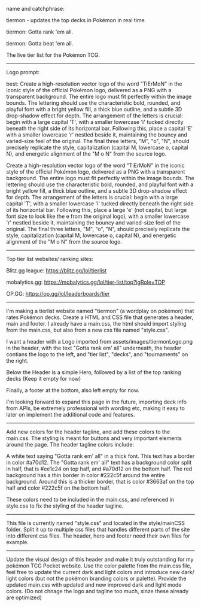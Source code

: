 name and catchphrase:

tiermon - updates the top decks in Pokémon in real time

tiermon: Gotta rank 'em all.

tiermon: Gotta beat 'em all.

The live tier list for the Pokémon TCG.

---

Logo prompt:

best:
Create a high-resolution vector logo of the word "TiErMoN" in the iconic style of the official Pokémon logo, delivered as a PNG with a transparent background. The entire logo must fit perfectly within the image bounds. The lettering should use the characteristic bold, rounded, and playful font with a bright yellow fill, a thick blue outline, and a subtle 3D drop-shadow effect for depth. The arrangement of the letters is crucial: begin with a large capital 'T', with a smaller lowercase 'i' tucked directly beneath the right side of its horizontal bar. Following this, place a capital 'E' with a smaller lowercase 'r' nestled beside it, maintaining the bouncy and varied-size feel of the original. The final three letters, "M", "o", "N", should precisely replicate the style, capitalization (capital M, lowercase o, capital N), and energetic alignment of the "M o N" from the source logo.

Create a high-resolution vector logo of the word "TiErMoN" in the iconic style of the official Pokémon logo, delivered as a PNG with a transparent background. The entire logo must fit perfectly within the image bounds. The lettering should use the characteristic bold, rounded, and playful font with a bright yellow fill, a thick blue outline, and a subtle 3D drop-shadow effect for depth. The arrangement of the letters is crucial: begin with a large capital 'T', with a smaller lowercase 'i' tucked directly beneath the right side of its horizontal bar. Following this, place a large 'e' (not capital, but large font size to look like the e from the original logo), with a smaller lowercase 'r' nestled beside it, maintaining the bouncy and varied-size feel of the original. The final three letters, "M", "o", "N", should precisely replicate the style, capitalization (capital M, lowercase o, capital N), and energetic alignment of the "M o N" from the source logo.

---

Top tier list websites/ ranking sites:

Blitz.gg league: https://blitz.gg/lol/tierlist

mobalytics.gg: https://mobalytics.gg/lol/tier-list/top?igRole=TOP

OP.GG: https://op.gg/lol/leaderboards/tier

---

I'm making a tierlist website named "tiermon" (a wordplay on pokémon) that rates Pokémon decks. Create a HTML and CSS file that generates a header, main and footer. I already have a main.css, the html should import styling from the main.css, but also from a new css file named "style.css".

I want a header with a Logo imported from assets/images/tiermonLogo.png in the header, with the text "Gotta rank em' all" underneath, the header contians the logo to the left, and "tier list", "decks", and "tournaments" on the right.

Below the Header is a simple Hero, followed by a list of the top ranking decks (Keep it empty for now)

Finally, a footer at the bottom, also left empty for now.

I'm looking forward to expand this page in the future, importing deck info from APIs, be extremely professional with wording etc, making it easy to later on implement the additional code and features.

---

Add new colors for the header tagline, and add these colors to the main.css. The styling is meant for buttons and very important elements around the page. The header tagline colors include:

A white text saying "Gotta rank em' all" in a thick font.
This text has a border in color #a70d12.
The "Gotta rank em' all" text has a background color split in half, that is #ee1c24 on top half, and #a70d12 on the bottom half.
The red background has a thin border in color #222c5f around the entire background.
Around this is a thicker border, that is color #3663af on the top half and color #222c5f on the bottom half.

These colors need to be included in the main.css, and referenced in style.css to fix the styling of the header tagline.

---

This file is currently named "style.css" and located in the style/mainCSS folder. Split it up to multiple css files that handles different parts of the site into different css files. The header, hero and footer need their own files for example.

---

Update the visual design of this header and make it truly outstanding for my pokémon TCG Pocket website. Use the color palette from the main.css file, feel free to update the current dark and light colors and introduce new dark/ light colors (but not the pokémon branding colors or palette). Provide the updated main.css with updated and new improved dark and light mode colors. (Do not chnage the logo and tagline too much, sinze these already are optimized)